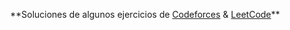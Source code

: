 <p align="center">
  **Soluciones de algunos ejercicios de <a href="https://codeforces.com">Codeforces</a> & <a href="https://leetcode.com">LeetCode</a>**
</p>
